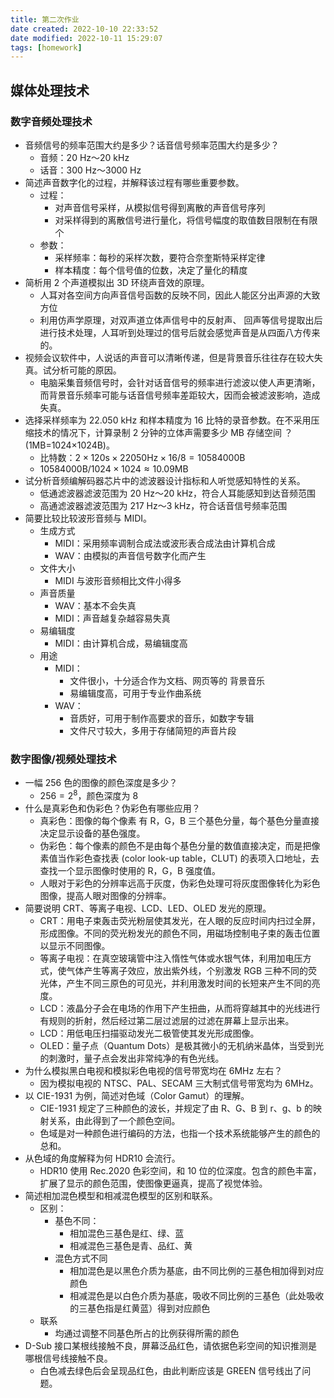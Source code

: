 ```yaml
---
title: 第二次作业
date created: 2022-10-10 22:33:52
date modified: 2022-10-11 15:29:07
tags: [homework]
---
```


## 媒体处理技术

### 数字音频处理技术

- 音频信号的频率范围大约是多少？话音信号频率范围大约是多少？
	- 音频：20 Hz～20 kHz
	- 话音：300 Hz～3000 Hz
- 简述声音数字化的过程，并解释该过程有哪些重要参数。
	- 过程：
		- 对声音信号采样，从模拟信号得到离散的声音信号序列
		- 对采样得到的离散信号进行量化，将信号幅度的取值数目限制在有限个
	- 参数：
		- 采样频率：每秒的采样次数，要符合奈奎斯特采样定律
		- 样本精度：每个信号值的位数，决定了量化的精度
- 简析用 2 个声道模拟出 3D 环绕声音效的原理。
	- 人耳对各空间方向声音信号函数的反映不同，因此人能区分出声源的大致方位
	- 利用仿声学原理，对双声道立体声信号中的反射声、 回声等信号提取出后进行技术处理，人耳听到处理过的信号后就会感觉声音是从四面八方传来的。
- 视频会议软件中，人说话的声音可以清晰传递，但是背景音乐往往存在较大失真。试分析可能的原因。
	- 电脑采集音频信号时，会针对话音信号的频率进行滤波以使人声更清晰，而背景音乐频率可能与话音信号频率差距较大，因而会被滤波影响，造成失真。
- 选择采样频率为 22.050 kHz 和样本精度为 16 比特的录音参数。在不采用压缩技术的情况下，计算录制 2 分钟的立体声需要多少 MB 存储空间 ？(1MB=1024×1024B)。
	- 比特数：$2\times 120\text{s} \times 22050\text{Hz} \times 16/8 = 10584000\text{B}$
	- $10584000\text{B}/1024 \times 1024 \approx 10.09\text{MB}$
- 试分析音频编解码器芯片中的滤波器设计指标和人听觉感知特性的关系。
	- 低通滤波器滤波范围为 20 Hz～20 kHz，符合人耳能感知到达音频范围
	- 高通滤波器滤波范围为 217 Hz～3 kHz，符合话音信号频率范围
- 简要比较比较波形音频与 MIDI。
	- 生成方式 
		- MIDI：采用频率调制合成法或波形表合成法由计算机合成
		- WAV：由模拟的声音信号数字化而产生
	- 文件大小 
		- MIDI 与波形音频相比文件小得多
	- 声音质量 
		- WAV：基本不会失真
		- MIDI：声音越复杂越容易失真
	- 易编辑度 
		- MIDI：由计算机合成，易编辑度高
	- 用途
		- MIDI：
			- 文件很小，十分适合作为文档、网页等的 背景音乐
			- 易编辑度高，可用于专业作曲系统
		- WAV：
			- 音质好，可用于制作高要求的音乐，如数字专辑
			- 文件尺寸较大，多用于存储简短的声音片段
  

### 数字图像/视频处理技术

- 一幅 256 色的图像的颜色深度是多少？
	- $256 = 2^8$，颜色深度为 8
- 什么是真彩色和伪彩色？伪彩色有哪些应用？
	- 真彩色：图像的每个像素 有 R，G，B 三个基色分量，每个基色分量直接决定显示设备的基色强度。
	- 伪彩色：每个像素的颜色不是由每个基色分量的数值直接决定，而是把像素值当作彩色查找表 (color look-up table，CLUT) 的表项入口地址，去查找一个显示图像时使用的 R，G，B 强度值。
	- 人眼对于彩色的分辨率远高于灰度，伪彩色处理可将灰度图像转化为彩色图像，提高人眼对图像的分辨率。
- 简要说明 CRT、等离子电视、LCD、LED、OLED 发光的原理。
	- CRT：用电子束轰击荧光粉层使其发光，在人眼的反应时间内扫过全屏，形成图像。不同的荧光粉发光的颜色不同，用磁场控制电子束的轰击位置以显示不同图像。
	- 等离子电视：在真空玻璃管中注入惰性气体或水银气体，利用加电压方式，使气体产生等离子效应，放出紫外线，个别激发 RGB 三种不同的荧光体，产生不同三原色的可见光，并利用激发时间的长短来产生不同的亮度。
	- LCD：液晶分子会在电场的作用下产生扭曲，从而将穿越其中的光线进行有规则的折射，然后经过第二层过滤层的过滤在屏幕上显示出来。
	- LCD：用低电压扫描驱动发光二极管使其发光形成图像。
	- OLED：量子点（Quantum Dots）是极其微小的无机纳米晶体，当受到光的刺激时，量子点会发出非常纯净的有色光线。
- 为什么模拟黑白电视和模拟彩色电视的信号带宽均在 6MHz 左右？
	- 因为模拟电视的 NTSC、PAL、SECAM 三大制式信号带宽均为 6MHz。
- 以 CIE-1931 为例，简述对色域（Color Gamut）的理解。
	- CIE-1931 规定了三种颜色的波长，并规定了由 R、G、B 到 r、g、b 的映射关系，由此得到了一个颜色空间。
	- 色域是对一种颜色进行编码的方法，也指一个技术系统能够产生的颜色的总和。
- 从色域的角度解释为何 HDR10 会流行。
	- HDR10 使用 Rec.2020 色彩空间，和 10 位的位深度。包含的颜色丰富，扩展了显示的颜色范围，使图像更逼真，提高了视觉体验。
- 简述相加混色模型和相减混色模型的区别和联系。
	- 区别：
		- 基色不同：
			- 相加混色三基色是红、绿、蓝
			- 相减混色三基色是青、品红、黄
		- 混色方式不同
			- 相加混色是以黑色介质为基底，由不同比例的三基色相加得到对应颜色
			- 相减混色是以白色介质为基底，吸收不同比例的三基色（此处吸收的三基色指是红黄蓝）得到对应颜色
	- 联系
		- 均通过调整不同基色所占的比例获得所需的颜色
- D-Sub 接口某根线接触不良，屏幕泛品红色，请依据色彩空间的知识推测是哪根信号线接触不良。
	- 白色减去绿色后会呈现品红色，由此判断应该是 GREEN 信号线出了问题。
